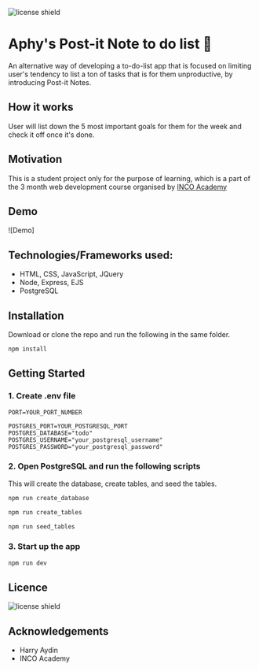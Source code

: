 ![license shield](https://img.shields.io/badge/License-MIT-green?style=for-the-badge)

# Aphy's Post-it Note to do list :bookmark_tabs:	
An alternative way of developing a to-do-list app that is focused on limiting user's tendency to list a ton of tasks that is for them unproductive, by introducing Post-it Notes. 

## How it works
User will list down the 5 most important goals for them for the week and check it off once it's done. 


## Motivation 
This is a student project only for the purpose of learning, which is a part of the 3 month web development course organised by [INCO Academy](https://www.inco.org.au/incode)

## Demo 
![Demo]

## Technologies/Frameworks used:

- HTML, CSS, JavaScript, JQuery
- Node, Express, EJS 
- PostgreSQL

## Installation

Download or clone the repo and run the following in the same folder.

```zsh
npm install
```

## Getting Started

### 1. Create .env file

```
PORT=YOUR_PORT_NUMBER

POSTGRES_PORT=YOUR_POSTGRESQL_PORT
POSTGRES_DATABASE="todo"
POSTGRES_USERNAME="your_postgresql_username"
POSTGRES_PASSWORD="your_postgresql_password"
```

### 2. Open PostgreSQL and run the following scripts

This will create the database, create tables, and seed the tables.

```zsh
npm run create_database
```

```zsh
npm run create_tables
```

```zsh
npm run seed_tables
```

### 3. Start up the app

```zsh
npm run dev
```
## Licence 
![license shield](https://img.shields.io/badge/License-MIT-green?style=for-the-badge)

## Acknowledgements

- Harry Aydin
- INCO Academy
